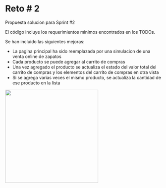 # Reto # 2

Propuesta solucion para Sprint #2

El código incluye los requerimientos minimos encontrados en los TODOs.

Se han incluido las siguientes mejoras:
<br>
<ul>
    <li>La pagina principal ha sido reemplazada por una simulacion de una venta online de zapatos</li>
    <li>Cada producto se puede agregar al carrito de compras</li>
    <li>Una vez agregado el producto se actualiza el estado del valor total del carrito de compras y
        los elementos del carrito de compras en otra vista</li>
    <li>Si se agrega varias veces el mismo producto, se actualiza la cantidad de ese producto en la lista</li>
</ul>

<img src="https://github.com/aaurzola/MinTic-C4-Proyecto/blob/main/Sprint2_demo.gif" width="300" />

